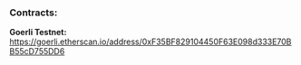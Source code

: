 ### Contracts:

**Goerli Testnet:** https://goerli.etherscan.io/address/0xF35BF829104450F63E098d333E70BB55cD755DD6
